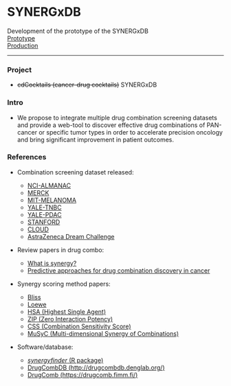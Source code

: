 # SYNERGxDB
Development of the prototype of the SYNERGxDB  
[Prototype](http://public.lootpiz.com/SYNERGxDB/)  
[Production](http://SYNERGxDB.ca/)  

----
### Project
 * ~~cdCocktails (cancer-drug cocktails)~~ SYNERGxDB

### Intro
 * We propose to integrate multiple drug combination screening datasets and provide a web-tool to discover effective drug combinations of PAN-cancer or specific tumor types in order to accelerate precision oncology and bring significant improvement in patient outcomes.
 
### References 
 * Combination screening dataset released:
   * [NCI-ALMANAC](https://www.ncbi.nlm.nih.gov/pubmed/28446463)
   * [MERCK](https://www.ncbi.nlm.nih.gov/pubmed/26983881)
   * [MIT-MELANOMA](https://www.ncbi.nlm.nih.gov/pubmed/26461489)
   * [YALE-TNBC](https://www.ncbi.nlm.nih.gov/pubmed/27872098)
   * [YALE-PDAC](https://www.ncbi.nlm.nih.gov/pubmed/28292938)
   * [STANFORD](https://www.ncbi.nlm.nih.gov/pubmed/28601558)
   * [CLOUD](https://www.ncbi.nlm.nih.gov/pubmed/28530711)
   * [AstraZeneca Dream Challenge](https://www.ncbi.nlm.nih.gov/pubmed/31209238)

 * Review papers in drug combo:
   * [What is synergy?](https://www.ncbi.nlm.nih.gov/pubmed/26388771)
   * [Predictive approaches for drug combination discovery in cancer](https://www.ncbi.nlm.nih.gov/pubmed/27881431)

 * Synergy scoring method papers:
   * [Bliss](https://doi.org/10.1111/j.1744-7348.1939.tb06990.x)
   * [Loewe](https://www.ncbi.nlm.nih.gov/pubmed/13081480)
   * [HSA (Highest Single Agent)](https://www.ncbi.nlm.nih.gov/pubmed/2692037)
   * [ZIP (Zero Interaction Potency)](https://www.ncbi.nlm.nih.gov/pubmed/26949479)
   * [CSS (Combination Sensitivity Score)](https://www.ncbi.nlm.nih.gov/pubmed/31107860)
   * [MuSyC (Multi-dimensional Synergy of Combinations)](https://www.ncbi.nlm.nih.gov/pubmed/30797775)

* Software/database:
   * [_synergyfinder_ (R package)](https://www.ncbi.nlm.nih.gov/pubmed/28379339)
   * [DrugCombDB (http://drugcombdb.denglab.org/)](https://www.ncbi.nlm.nih.gov/pubmed/31665429)
   * [DrugComb (https://drugcomb.fimm.fi/)](https://www.ncbi.nlm.nih.gov/pubmed/31066443)
   
   
